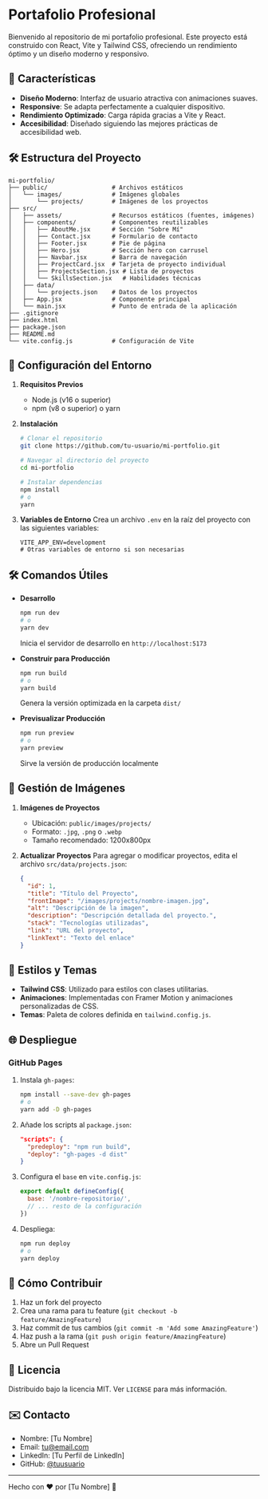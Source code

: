 # Portafolio Profesional

Bienvenido al repositorio de mi portafolio profesional. Este proyecto está construido con React, Vite y Tailwind CSS, ofreciendo un rendimiento óptimo y un diseño moderno y responsivo.

## 🚀 Características

- **Diseño Moderno**: Interfaz de usuario atractiva con animaciones suaves.
- **Responsive**: Se adapta perfectamente a cualquier dispositivo.
- **Rendimiento Optimizado**: Carga rápida gracias a Vite y React.
- **Accesibilidad**: Diseñado siguiendo las mejores prácticas de accesibilidad web.

## 🛠️ Estructura del Proyecto

```
mi-portfolio/
├── public/                  # Archivos estáticos
│   └── images/              # Imágenes globales
│       └── projects/        # Imágenes de los proyectos
├── src/
│   ├── assets/              # Recursos estáticos (fuentes, imágenes)
│   ├── components/          # Componentes reutilizables
│   │   ├── AboutMe.jsx      # Sección "Sobre Mí"
│   │   ├── Contact.jsx      # Formulario de contacto
│   │   ├── Footer.jsx       # Pie de página
│   │   ├── Hero.jsx         # Sección hero con carrusel
│   │   ├── Navbar.jsx       # Barra de navegación
│   │   ├── ProjectCard.jsx  # Tarjeta de proyecto individual
│   │   ├── ProjectsSection.jsx # Lista de proyectos
│   │   └── SkillsSection.jsx   # Habilidades técnicas
│   ├── data/
│   │   └── projects.json    # Datos de los proyectos
│   ├── App.jsx              # Componente principal
│   └── main.jsx             # Punto de entrada de la aplicación
├── .gitignore
├── index.html
├── package.json
├── README.md
└── vite.config.js           # Configuración de Vite
```

## 🚀 Configuración del Entorno

1. **Requisitos Previos**
   - Node.js (v16 o superior)
   - npm (v8 o superior) o yarn

2. **Instalación**
   ```bash
   # Clonar el repositorio
   git clone https://github.com/tu-usuario/mi-portfolio.git
   
   # Navegar al directorio del proyecto
   cd mi-portfolio
   
   # Instalar dependencias
   npm install
   # o
   yarn
   ```

3. **Variables de Entorno**
   Crea un archivo `.env` en la raíz del proyecto con las siguientes variables:
   ```
   VITE_APP_ENV=development
   # Otras variables de entorno si son necesarias
   ```

## 🛠️ Comandos Útiles

- **Desarrollo**
  ```bash
  npm run dev
  # o
  yarn dev
  ```
  Inicia el servidor de desarrollo en `http://localhost:5173`

- **Construir para Producción**
  ```bash
  npm run build
  # o
  yarn build
  ```
  Genera la versión optimizada en la carpeta `dist/`

- **Previsualizar Producción**
  ```bash
  npm run preview
  # o
  yarn preview
  ```
  Sirve la versión de producción localmente

## 📁 Gestión de Imágenes

1. **Imágenes de Proyectos**
   - Ubicación: `public/images/projects/`
   - Formato: `.jpg`, `.png` o `.webp`
   - Tamaño recomendado: 1200x800px

2. **Actualizar Proyectos**
   Para agregar o modificar proyectos, edita el archivo `src/data/projects.json`:
   ```json
   {
     "id": 1,
     "title": "Título del Proyecto",
     "frontImage": "/images/projects/nombre-imagen.jpg",
     "alt": "Descripción de la imagen",
     "description": "Descripción detallada del proyecto.",
     "stack": "Tecnologías utilizadas",
     "link": "URL del proyecto",
     "linkText": "Texto del enlace"
   }
   ```

## 🎨 Estilos y Temas

- **Tailwind CSS**: Utilizado para estilos con clases utilitarias.
- **Animaciones**: Implementadas con Framer Motion y animaciones personalizadas de CSS.
- **Temas**: Paleta de colores definida en `tailwind.config.js`.

## 🌐 Despliegue

### GitHub Pages
1. Instala `gh-pages`:
   ```bash
   npm install --save-dev gh-pages
   # o
   yarn add -D gh-pages
   ```

2. Añade los scripts al `package.json`:
   ```json
   "scripts": {
     "predeploy": "npm run build",
     "deploy": "gh-pages -d dist"
   }
   ```

3. Configura el `base` en `vite.config.js`:
   ```js
   export default defineConfig({
     base: '/nombre-repositorio/',
     // ... resto de la configuración
   })
   ```

4. Despliega:
   ```bash
   npm run deploy
   # o
   yarn deploy
   ```

## 🤝 Cómo Contribuir

1. Haz un fork del proyecto
2. Crea una rama para tu feature (`git checkout -b feature/AmazingFeature`)
3. Haz commit de tus cambios (`git commit -m 'Add some AmazingFeature'`)
4. Haz push a la rama (`git push origin feature/AmazingFeature`)
5. Abre un Pull Request

## 📝 Licencia

Distribuido bajo la licencia MIT. Ver `LICENSE` para más información.

## ✉️ Contacto

- Nombre: [Tu Nombre]
- Email: tu@email.com
- LinkedIn: [Tu Perfil de LinkedIn]
- GitHub: [@tuusuario](https://github.com/tu-usuario)

---

Hecho con ❤️ por [Tu Nombre] 🚀
